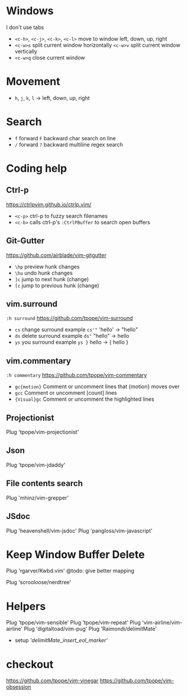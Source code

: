 # Windows
I don't use tabs

+ `<c-h>`, `<c-j>`, `<c-k>`, `<c-l>` move to window left, down, up, right
+ `<c-w>s` split current window horizontally `<c-w>v` split current window vertically
+ `<c-w>q` close current window

# Movement

+ `h`, `j`, `k`, `l` -> left, down, up, right

# Search

+ `f` forward `F` backward char search on line
+ `/` forward `?` backward multiline regex search

# Coding help

## Ctrl-p
<https://ctrlpvim.github.io/ctrlp.vim/>

+ `<c-p>` ctrl-p to fuzzy search filenames
+ `<c-b>` calls ctrl-p's `:CtrlPBuffer` to search open buffers

## Git-Gutter
<https://github.com/airblade/vim-gitgutter>

+ `\hp` preview hunk changes
+ `\hu` undo hunk changes
+ `]c` jump to next hunk (change)
+ `[c` jump to previous hunk (change)

## vim.surround
`:h surround` <https://github.com/tpope/vim-surround>

+ `cs` change surround example `cs'"` 'hello' -> "hello"
+ `ds` delete surround example `ds"` "hello" -> hello
+ `ys` you surround example `ys }` hello -> { hello }

## vim.commentary
`:h commentary` <https://github.com/tpope/vim-commentary>

+ `gc{motion}` Comment or uncomment lines that {motion} moves over
+ `gcc` Comment or uncomment [count] lines
+ `{Visual}gc` Comment or uncomment the highlighted lines

## Projectionist
Plug 'tpope/vim-projectionist'

## Json
Plug 'tpope/vim-jdaddy'

## File contents search
Plug 'mhinz/vim-grepper'

## JSdoc
Plug 'heavenshell/vim-jsdoc'
Plug 'pangloss/vim-javascript'

# Keep Window Buffer Delete
Plug 'rgarver/Kwbd.vim'
@todo: give better mapping

Plug 'scrooloose/nerdtree'

# Helpers
Plug 'tpope/vim-sensible'
Plug 'tpope/vim-repeat'
Plug 'vim-airline/vim-airline'
Plug 'digitaltoad/vim-pug'
Plug 'Raimondi/delimitMate'
 - setup *'delimitMate_insert_eol_marker'*
 
# checkout
https://github.com/tpope/vim-vinegar
https://github.com/tpope/vim-obsession

